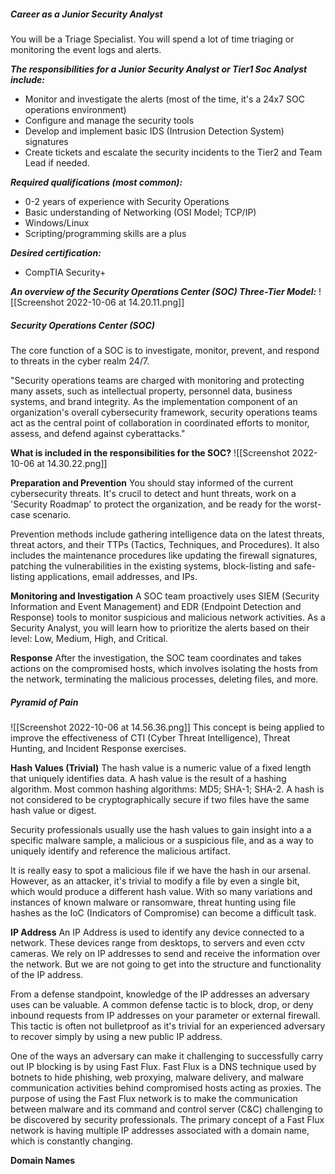 ##### Career as a Junior Security Analyst
You will be a Triage Specialist. You will spend a lot of time triaging or monitoring the event logs and alerts.

***The responsibilities for a Junior Security Analyst or Tier1 Soc Analyst include:***
- Monitor and investigate the alerts (most of the time, it's a 24x7 SOC operations environment)
- Configure and manage the security tools
- Develop and implement basic IDS (Intrusion Detection System) signatures
- Create tickets and escalate the security incidents to the Tier2 and Team Lead if needed.

***Required qualifications (most common):***
- 0-2 years of experience with Security Operations
- Basic understanding of Networking (OSI Model; TCP/IP)
- Windows/Linux
- Scripting/programming skills are a plus

***Desired certification:***
- CompTIA Security+

***An overview of the Security Operations Center (SOC) Three-Tier Model:***
![[Screenshot 2022-10-06 at 14.20.11.png]]

##### Security Operations Center (SOC)
The core function of a SOC is to investigate, monitor, prevent, and respond to threats in the cyber realm 24/7.

"Security operations teams are charged with monitoring and protecting many assets, such as intellectual property, personnel data, business systems, and brand integrity. As the implementation component of an organization's overall cybersecurity framework, security operations teams act as the central point of collaboration in coordinated efforts to monitor, assess, and defend against cyberattacks." 

**What is included in the responsibilities for the SOC?**
![[Screenshot 2022-10-06 at 14.30.22.png]]

**Preparation and Prevention**
You should stay informed of the current cybersecurity threats. It's crucil to detect and hunt threats, work on a 'Security Roadmap' to protect the organization, and be ready for the worst-case scenario.

Prevention methods include gathering intelligence data on the latest threats, threat actors, and their TTPs (Tactics, Techniques, and Procedures). It also includes the maintenance procedures like updating the firewall signatures, patching the vulnerabilities in the existing systems, block-listing and safe-listing applications, email addresses, and IPs.

**Monitoring and Investigation**
A SOC team proactively uses SIEM (Security Information and Event Management) and EDR (Endpoint Detection and Response) tools to monitor suspicious and malicious network activities. 
As a Security Analyst, you will learn how to prioritize the alerts based on their level: Low, Medium, High, and Critical.

**Response**
After the investigation, the SOC team coordinates and takes actions on the compromised hosts, which involves isolating the hosts from the network, terminating the malicious processes, deleting files, and more.

##### Pyramid of Pain
![[Screenshot 2022-10-06 at 14.56.36.png]]
This concept is being applied to improve the effectiveness of CTI (Cyber Threat Intelligence), Threat Hunting, and Incident Response exercises.

**Hash Values (Trivial)**
The hash value is a numeric value of a fixed length that uniquely identifies data. A hash value is the result of a hashing algorithm.
Most common hashing algorithms: MD5; SHA-1; SHA-2.
A hash is not considered to be cryptographically secure if two files have the same hash value or digest.

Security professionals usually use the hash values to gain insight into a a specific malware sample, a malicious or a suspicious file, and as a way to uniquely identify and reference the malicious artifact.

It is really easy to spot a malicious file if we have the hash in our arsenal. However, as an attacker, it's trivial to modify a file by even a single bit, which would produce a different hash value. With so many variations and instances of known malware or ransomware, threat hunting using file hashes as the IoC (Indicators of Compromise) can become a difficult task.

 **IP Address**
An IP Address is used to identify any device connected to a network. These devices range from desktops, to servers and even cctv cameras. We rely on IP addresses to send and receive the information over the network. But we are not going to get into the structure and functionality of the IP address. 

From a defense standpoint, knowledge of the IP addresses an adversary uses can be valuable. A common defense tactic is to block, drop, or deny inbound requests from IP addresses on your parameter or external firewall. This tactic is often not bulletproof as it's trivial for an experienced adversary to recover simply by using a new public IP address.

One of the ways an adversary can make it challenging to successfully carry out IP blocking is by using Fast Flux.
Fast Flux is a DNS technique used by botnets to hide phishing, web proxying, malware delivery, and malware communication activities behind compromised hosts acting as proxies. The purpose of using the Fast Flux network is to make the communication between malware and its command and control server (C&C) challenging to be discovered by security professionals.
The primary concept of a Fast Flux network is having multiple IP addresses associated with a domain name, which is constantly changing.

**Domain Names**




